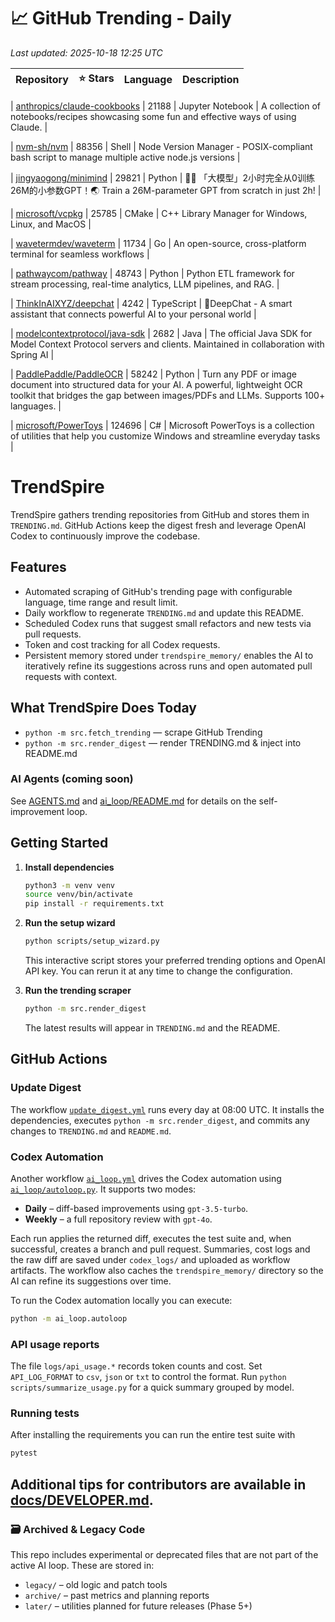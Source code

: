 <!-- TRENDING_START -->
# 📈 GitHub Trending - Daily

_Last updated: 2025-10-18 12:25 UTC_

| Repository | ⭐ Stars | Language | Description |
|------------|--------:|----------|-------------|

| [anthropics/claude-cookbooks](https://github.com/anthropics/claude-cookbooks) | 21188 | Jupyter Notebook | A collection of notebooks/recipes showcasing some fun and effective ways of using Claude. |

| [nvm-sh/nvm](https://github.com/nvm-sh/nvm) | 88356 | Shell | Node Version Manager - POSIX-compliant bash script to manage multiple active node.js versions |

| [jingyaogong/minimind](https://github.com/jingyaogong/minimind) | 29821 | Python | 🚀🚀 「大模型」2小时完全从0训练26M的小参数GPT！🌏 Train a 26M-parameter GPT from scratch in just 2h! |

| [microsoft/vcpkg](https://github.com/microsoft/vcpkg) | 25785 | CMake | C++ Library Manager for Windows, Linux, and MacOS |

| [wavetermdev/waveterm](https://github.com/wavetermdev/waveterm) | 11734 | Go | An open-source, cross-platform terminal for seamless workflows |

| [pathwaycom/pathway](https://github.com/pathwaycom/pathway) | 48743 | Python | Python ETL framework for stream processing, real-time analytics, LLM pipelines, and RAG. |

| [ThinkInAIXYZ/deepchat](https://github.com/ThinkInAIXYZ/deepchat) | 4242 | TypeScript | 🐬DeepChat - A smart assistant that connects powerful AI to your personal world |

| [modelcontextprotocol/java-sdk](https://github.com/modelcontextprotocol/java-sdk) | 2682 | Java | The official Java SDK for Model Context Protocol servers and clients. Maintained in collaboration with Spring AI |

| [PaddlePaddle/PaddleOCR](https://github.com/PaddlePaddle/PaddleOCR) | 58242 | Python | Turn any PDF or image document into structured data for your AI. A powerful, lightweight OCR toolkit that bridges the gap between images/PDFs and LLMs. Supports 100+ languages. |

| [microsoft/PowerToys](https://github.com/microsoft/PowerToys) | 124696 | C# | Microsoft PowerToys is a collection of utilities that help you customize Windows and streamline everyday tasks |
<!-- TRENDING_END -->

# TrendSpire

TrendSpire gathers trending repositories from GitHub and stores them in `TRENDING.md`. GitHub Actions keep the digest fresh and leverage OpenAI Codex to continuously improve the codebase.

## Features

- Automated scraping of GitHub's trending page with configurable language, time range and result limit.
- Daily workflow to regenerate `TRENDING.md` and update this README.
- Scheduled Codex runs that suggest small refactors and new tests via pull requests.
- Token and cost tracking for all Codex requests.
- Persistent memory stored under `trendspire_memory/` enables the AI to
  iteratively refine its suggestions across runs and open automated pull
  requests with context.

## What TrendSpire Does Today

- `python -m src.fetch_trending` — scrape GitHub Trending
- `python -m src.render_digest` — render TRENDING.md & inject into README.md

### AI Agents (coming soon)
See [AGENTS.md](./AGENTS.md) and [ai_loop/README.md](./ai_loop/README.md) for details on the self-improvement loop.

## Getting Started

1. **Install dependencies**
   ```bash
   python3 -m venv venv
   source venv/bin/activate
   pip install -r requirements.txt
   ```

2. **Run the setup wizard**
   ```bash
   python scripts/setup_wizard.py
   ```
   This interactive script stores your preferred trending options and OpenAI API key.
   You can rerun it at any time to change the configuration.

3. **Run the trending scraper**
   ```bash
   python -m src.render_digest
   ```
   The latest results will appear in `TRENDING.md` and the README.


## GitHub Actions

### Update Digest

The workflow [`update_digest.yml`](.github/workflows/update_digest.yml) runs every day at 08:00 UTC. It installs the dependencies, executes `python -m src.render_digest`, and commits any changes to `TRENDING.md` and `README.md`.

### Codex Automation

Another workflow [`ai_loop.yml`](.github/workflows/ai_loop.yml) drives the Codex automation using [`ai_loop/autoloop.py`](ai_loop/autoloop.py). It supports two modes:

- **Daily** – diff-based improvements using `gpt-3.5-turbo`.
- **Weekly** – a full repository review with `gpt-4o`.

Each run applies the returned diff, executes the test suite and, when successful, creates a branch and pull request. Summaries, cost logs and the raw diff are saved under `codex_logs/` and uploaded as workflow artifacts. The workflow also caches the `trendspire_memory/` directory so the AI can refine its suggestions over time.

To run the Codex automation locally you can execute:

```bash
python -m ai_loop.autoloop
```

### API usage reports

The file `logs/api_usage.*` records token counts and cost. Set `API_LOG_FORMAT`
to `csv`, `json` or `txt` to control the format. Run `python
scripts/summarize_usage.py` for a quick summary grouped by model.

### Running tests

After installing the requirements you can run the entire test suite with

```bash
pytest
```

Additional tips for contributors are available in
[docs/DEVELOPER.md](docs/DEVELOPER.md).
---

### 🗃 Archived & Legacy Code

This repo includes experimental or deprecated files that are not part of the active AI loop. These are stored in:

- `legacy/` – old logic and patch tools
- `archive/` – past metrics and planning reports
- `later/` – utilities planned for future releases (Phase 5+)
